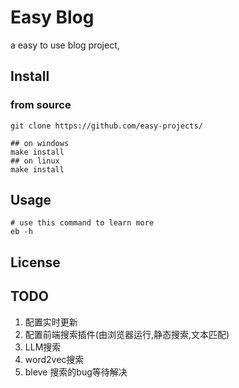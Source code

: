 # Easy Blog

a easy to use blog project,

## Install

### from source
```
git clone https://github.com/easy-projects/

## on windows
make install
## on linux
make install

```

## Usage

```
# use this command to learn more
eb -h
```

## License

## TODO

1. 配置实时更新
2. 配置前端搜索插件(由浏览器运行,静态搜索,文本匹配)
3. LLM搜索
4. word2vec搜索
5. bleve 搜索的bug等待解决
